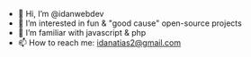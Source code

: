 - 👋 Hi, I’m @idanwebdev
- 👀 I’m interested in fun & "good cause" open-source projects
- 🌱 I’m familiar with javascript & php
- 📫 How to reach me: idanatias2@gmail.com
